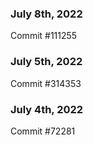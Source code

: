 ### July 8th, 2022

Commit #111255

### July 5th, 2022

Commit #314353


### July 4th, 2022

Commit #72281
